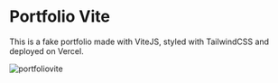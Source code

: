# Portfolio Vite

This is a fake portfolio made with ViteJS, styled with TailwindCSS and deployed on Vercel. 

![portfoliovite](https://github.com/SALVADORPOETA/Portfolio-vite-sm/assets/71913145/1a76597a-d0e4-4fcf-9d9a-59df70c88d77)
